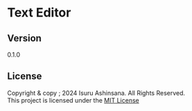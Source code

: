 # Text Editor

## Version
0.1.0

## License
Copyright & copy ;  2024 Isuru Ashinsana. All Rights Reserved. <br>
This project is licensed under the [MIT License](LICENSE.txt)